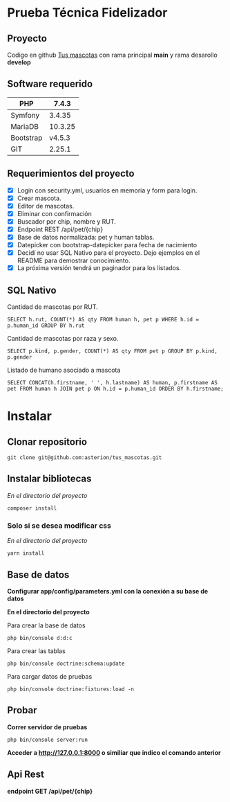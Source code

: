 # Prueba Técnica Fidelizador

## Proyecto

Codigo en github [Tus mascotas](https://github.com/asterion/tus_mascotas) con rama principal **main** y rama desarollo **develop**

## Software requerido

|PHP|7.4.3|
|----|-----|
|Symfony|3.4.35|
|MariaDB|10.3.25|
|Bootstrap|v4.5.3|
|GIT|2.25.1|

## Requerimientos del proyecto

- [x] Login con security.yml, usuarios en memoria y form para login.
- [x] Crear mascota.
- [x] Editor de mascotas.
- [x] Eliminar con confirmación
- [x] Buscador por chip, nombre y RUT.
- [x] Endpoint REST /api/pet/{chip}
- [x] Base de datos normalizada: pet y human tablas.
- [x] Datepicker con bootstrap-datepicker para fecha de nacimiento
- [x] Decidí no usar SQL Nativo para el proyecto. Dejo ejemplos en el README para demostrar conocimiento.
- [x] La próxima versión tendrá un paginador para los listados.

## SQL Nativo

Cantidad de mascotas por RUT.

```
SELECT h.rut, COUNT(*) AS qty FROM human h, pet p WHERE h.id = p.human_id GROUP BY h.rut
```

Cantidad de mascotas por raza y sexo.

```
SELECT p.kind, p.gender, COUNT(*) AS qty FROM pet p GROUP BY p.kind, p.gender
```

Listado de humano asociado a mascota

```
SELECT CONCAT(h.firstname, ' ', h.lastname) AS human, p.firstname AS pet FROM human h JOIN pet p ON h.id = p.human_id ORDER BY h.firstname;
```

# Instalar

## Clonar repositorio

```
git clone git@github.com:asterion/tus_mascotas.git
```

## Instalar bibliotecas

*En el directorio del proyecto*

```
composer install
```

### Solo si se desea modificar css

*En el directorio del proyecto*

```
yarn install
```

## Base de datos

**Configurar app/config/parameters.yml con la conexión a su base de datos**

**En el directorio del proyecto**

Para crear la base de datos

```
php bin/console d:d:c
```

Para crear las tablas

```
php bin/console doctrine:schema:update
```

Para cargar datos de pruebas

```
php bin/console doctrine:fixtures:load -n
```

## Probar

**Correr servidor de pruebas**

```
php bin/console server:run
```

**Acceder a http://127.0.0.1:8000 o similiar que indico el comando anterior**

## Api Rest

**endpoint GET /api/pet/{chip}**
